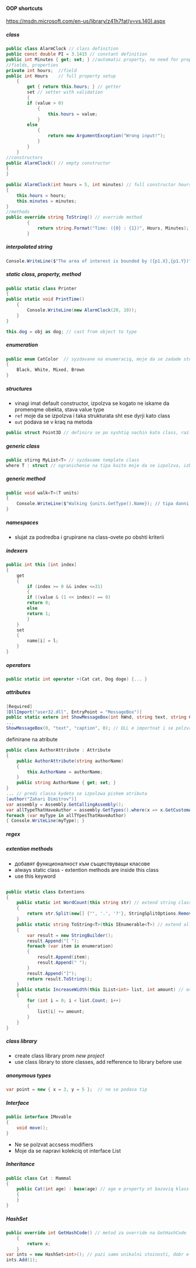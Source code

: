 #### OOP shortcuts
https://msdn.microsoft.com/en-us/library/z41h7fat(v=vs.140).aspx

##### class
```C#
public class AlarmClock // class definition
public const double PI = 3.1415 // constant definition
public int Minutes { get; set; } //automatic property, no need for property setup
//fields, properties
private int hours;  //field
public int Hours    // full property setup
	{
		get { return this.hours; } // getter
		set // setter with validation
		{ 
		if (value > 0)
			{
				this.hours = value;
			}
		else 
			{
				return new ArgumentException("Wrong input!");
			}
		} 
	}
//constructors
public AlarmClock() // empty constructor
{ 
}
        
public AlarmClock(int hours = 5, int minutes) // full constructor hours is optional field
{
	this.hours = hours;
	this.minutes = minutes;
}
//methods
public override string ToString() // override method
        {
            return string.Format("Time: ({0} : {1})", Hours, Minutes);
        }
```

##### interpolated string 
```C#
Console.WriteLine($"The area of interest is bounded by ({p1.X},{p1.Y})") // izpolzva se stoinostta na tova koeto e v kydravite skobi
```
##### static class, property, method
```C#
public static class Printer
{
public static void PrintTime()
	{
		Console.WriteLine(new AlarmClock(20, 10));
	}
}
```

```C#
this.dog = obj as dog; // cast from object to type
```
##### enumeration
```C#
public enum CatColor  // syzdavane na enumeraciq, moje da se zadade stoinost, ako ne iskame defaultnata (0, 1, 2..)
{
	Black, White, Mixed, Brown
}
```

##### structures
- vinagi imat default constructor, izpolzva se kogato ne iskame da promenqme obekta, stava value type
- ```ref``` moje da se izpolzva i taka strukturata sht ese dyrji kato class
- ```out``` podava se v kraq na metoda

```C#
public struct Point3D // definira se po syshtiq nachin kato class, razlikata e che e value type promenliva
```

##### generic class
```C#
public stirng MyList<T> // syzdavame template class
where T : struct // ogranichenie na tipa koito moje da se izpolzva, izbroqvat se v opredelen red
```

##### generic method
```C#
public void walk<T>(T units)
{
	Console.WriteLine($"Walking {units.GetType().Name}); // tipa danni e neopredelen (izkarva imeto na tipa)
}
```

##### namespaces  
- slujat za podredba i grupirane na class-ovete po obshti kriterii

##### indexers  
```C#
public int this [int index] 
{
	get
	{
		if (index >= 0 && index <=31)
		{
		if ((value & (1 << index)) == 0)
		return 0;
		else
		return 1;
		}
	}
	set
	{
		name[i] = l;
	}
}
```

##### operators  
```C#
public static int operator +(Cat cat, Dog doge) {... }
```

##### attributes  
```C#
[Required]
[DllImport("user32.dll", EntryPoint = "MessageBox")]
public static extern int ShowMessageBox(int hWnd, string text, string Caption, int tupe);
...
ShowMessageBox(0, "text", "caption", 0); // DLL e importnat i se polzva
```

definirane na atribute
```C#
public class AuthorAttribute : Attribute
{
	public AuthorAttribute(string authorName)
	{
		this.AuthorName = authorName;
	}
	public string AuthorName { get; set; }
}
... // predi classa kydeto se izpolzwa pishem atributa
[author("Zahari Dimitrov")]
var assembly = Assembly.GetCallingAssembly();
var allTypeThatHaveAuthor = assembly.GetTypes().where(x => x.GetCustomAttributes(typeof(AuthorAttribute).Count>0.ToList()));
foreach (var myType in allTYpesThatHaveAuthor)
{ Console.WriteLine(myType); }
```

##### regex  

##### extention methods  
- добавят функционалност към съществуващи класове
- always static class - extention methods are inside this class
- use this keyword

```C#

public static class Extentions
{ 
	public static int WordCount(this string str) // extend string class
	{
		return str.Split(new[] {'', '.', '?'}, StringSplitOptions.RemoveEmptyEntities);
	}
	public static string ToString<T>(this IEnumerable<T>) // extend all INumerables
	{
		var result = new StringBuilder();
		result.Append("[ ");
		foreach (var item in enumeration)
		{
			result.Append(item);
			result.Append(" ");
		}
		result.Append("]");
		return result.ToString();
	}
	public static IncreaseWidth(this IList<int> list, int amount) // extend all <int> lists
	{
		for (int i = 0; i < list.Count; i++)
		{
			list[i] += amount;
		}
	}
}
```

##### class library
- create class library prom *new project*
- use class library to store classes, add refference to library before use

##### anonymous types  

```C#
var point = new { x = 3, y = 5 };  // ne se podava tip
```

##### Interface
```C#
public interface IMovable
{
	void move();
}
```
* Ne se polzvat accsess modifiers
* Moje da se napravi kolekciq ot interface List<IMovable>

##### Inheritance
```C#
public class Cat : Mammal
{
	public Cat(int age) : base(age) // age e property ot bazoviq klass Mammal i se nasledqva
	{
	}
}
```

##### HashSet
```C#
public override int GetHashCode() // metod za override na GetHashCode
    { 
        return x;
    } 
var ints = new HashSet<int>(); // pazi samo unikalni stoinosti, dobr e da implementirame GetHashCode
ints.Add(1);
```


